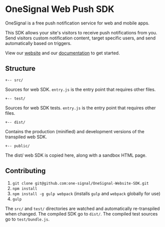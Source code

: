 # OneSignal Web Push SDK

OneSignal is a free push notification service for web and mobile apps.

This SDK allows your site's visitors to receive push notifications from you. Send visitors custom notification content, target specific users, and send automatically based on triggers.

View our [website](https://onesignal.com) and our [documentation](https://documentation.onesignal.com/docs/website-sdk-overview) to get started.

## Structure

`+-- src/`

Sources for web SDK. `entry.js` is the entry point that requires other files.

`+-- test/`

Sources for web SDK tests. `entry.js` is the entry point that requires other files.

`+-- dist/`

Contains the production (minified) and development versions of the transpiled web SDK.

`+-- public/`

The dist/ web SDK is copied here, along with a sandbox HTML page.

## Contributing

1. `git clone git@github.com:one-signal/OneSignal-Website-SDK.git`
2. `npm install`
3. `npm install -g gulp webpack`  (installs `gulp` and `webpack` globally for use)
4. `gulp`

The `src/` and `test/` directories are watched and automatically re-transpiled when changed. The compiled SDK go to `dist/`. The compiled test sources go to `test/bundle.js`.